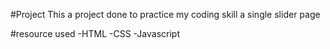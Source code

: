 #Project
This a project done to practice my coding skill a single slider page 

#resource used
-HTML
-CSS
-Javascript